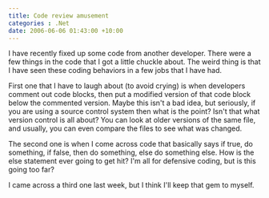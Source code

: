 ```yaml
---
title: Code review amusement
categories : .Net
date: 2006-06-06 01:43:00 +10:00
---
```


 I have recently fixed up some code from another developer. There were a few things in the code that I got a little chuckle about. The weird thing is that I have seen these coding behaviors in a few jobs that I have had. 

 First one that I have to laugh about (to avoid crying) is when developers comment out code blocks, then put a modified version of that code block below the commented version. Maybe this isn&#39;t a bad idea, but seriously, if you are using a source control system then what is the point? Isn&#39;t that what version control is all about? You can look at older versions of the same file, and usually, you can even compare the files to see what was changed. 

 The second one is when I come across code that basically says if true, do something, if false, then do something, else do something else. How is the else statement ever going to get hit? I&#39;m all for defensive coding, but is this going too far? 

 I came across a third one last week, but I think I&#39;ll keep that gem to myself. 


